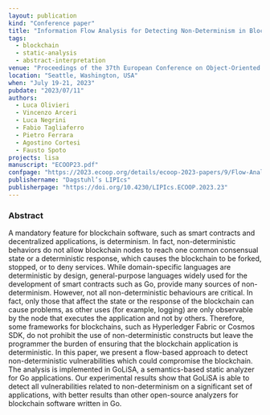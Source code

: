 ```yaml
---
layout: publication
kind: "Conference paper"
title: "Information Flow Analysis for Detecting Non-Determinism in Blockchain"
tags:
  - blockchain
  - static-analysis
  - abstract-interpretation 
venue: "Proceedings of the 37th European Conference on Object-Oriented Programming (ECOOP 2023)"
location: "Seattle, Washington, USA"
when: "July 19-21, 2023"
pubdate: "2023/07/11"
authors:
  - Luca Olivieri
  - Vincenzo Arceri
  - Luca Negrini
  - Fabio Tagliaferro
  - Pietro Ferrara
  - Agostino Cortesi
  - Fausto Spoto
projects: lisa
manuscript: "ECOOP23.pdf"
confpage: "https://2023.ecoop.org/details/ecoop-2023-papers/9/Flow-Analysis-for-Detecting-Non-Determinism-in-Blockchain"
publishername: "Dagstuhl’s LIPIcs"
publisherpage: "https://doi.org/10.4230/LIPIcs.ECOOP.2023.23"
---
```

    

### Abstract

A mandatory feature for blockchain software, such as smart contracts and decentralized applications, is determinism. In fact, non-deterministic behaviors do not allow blockchain nodes to reach one common consensual state or a deterministic response, which causes the blockchain to be forked, stopped, or to deny services. While domain-specific languages are deterministic by design, general-purpose languages widely used for the development of smart contracts such as Go, provide many sources of non-determinism. However, not all non-deterministic behaviours are critical. In fact, only those that affect the state or the response of the blockchain can cause problems, as other uses (for example, logging) are only observable by the node that executes the application and not by others. Therefore, some frameworks for blockchains, such as Hyperledger Fabric or Cosmos SDK, do not prohibit the use of non-deterministic constructs but leave the programmer the burden of ensuring that the blockchain application is deterministic. In this paper, we present a flow-based approach to detect non-deterministic vulnerabilities which could compromise the blockchain. The analysis is implemented in GoLiSA, a semantics-based static analyzer for Go applications. Our experimental results show that GoLiSA is able to detect all vulnerabilities related to non-determinism on a significant set of applications, with better results than other open-source analyzers for blockchain software written in Go.
